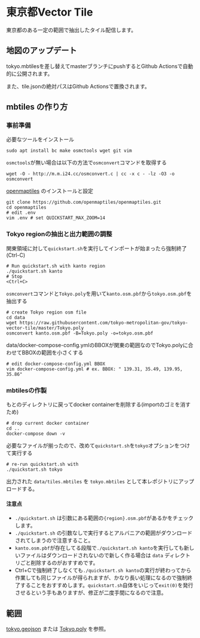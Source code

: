 # 東京都Vector Tile

東京都のある一定の範囲で抽出したタイル配信します。

## 地図のアップデート

tokyo.mbtilesを差し替えてmasterブランチにpushするとGithub Actionsで自動的に公開されます。

また、tile.jsonの絶対パスはGithub Actionsで置換されます。

## mbtiles の作り方

### 事前準備

必要なツールをインストール

```
sudo apt install bc make osmctools wget git vim
```

`osmctools`が無い場合は以下の方法で`osmconvert`コマンドを取得する

```
wget -O - http://m.m.i24.cc/osmconvert.c | cc -x c - -lz -O3 -o osmconvert
```

[openmaptiles](https://github.com/openmaptiles/openmaptiles/blob/master/README.md) のインストールと設定

```
git clone https://github.com/openmaptiles/openmaptiles.git
cd openmaptiles
# edit .env
vim .env # set QUICKSTART_MAX_ZOOM=14
```

### Tokyo regionの抽出と出力範囲の調整

関東領域に対して`quickstart.sh`を実行してインポートが始まったら強制終了(Ctrl-C)

```
# Run quickstart.sh with kanto region
./quickstart.sh kanto
# Stop
<Ctrl+C>
```

`osmconvert`コマンドと`Tokyo.poly`を用いて`kanto.osm.pbf`から`tokyo.osm.pbf`を抽出する

```
# create Tokyo region osm file
cd data
wget https://raw.githubusercontent.com/tokyo-metropolitan-gov/tokyo-vector-tile/master/Tokyo.poly
osmconvert kanto.osm.pbf -B=Tokyo.poly -o=tokyo.osm.pbf
```

data/docker-compose-config.ymlのBBOXが関東の範囲なのでTokyo.polyに合わせてBBOXの範囲を小さくする

```
# edit docker-compose-config.yml BBOX
vim docker-compose-config.yml # ex. BBOX: " 139.31, 35.49, 139.95, 35.86"
```

### mbtilesの作製

もとのディレクトリに戻ってdocker containerを削除する(importのゴミを消すため)

```
# drop current docker container
cd ..
docker-compose down -v
```

必要なファイルが揃ったので、改めて`quickstart.sh`を`tokyo`オプションをつけて実行する

```
# re-run quickstart.sh with 
./quickstart.sh tokyo
```

出力された `data/tiles.mbtiles` を `tokyo.mbtiles` として本レポジトリにアップロードする。

#### 注意点

- `./quickstart.sh` は引数にある範囲の`{region}.osm.pbf`があるかをチェックします。
- `./quickstart.sh` の引数なしで実行するとアルバニアの範囲がダウンロードされてしまうので注意すること。
- `kanto.osm.pbf`が存在してる段階で`./quickstart.sh kanto`を実行しても新しいファイルはダウンロードされないので新しく作る場合は `data` ディレクトリごと削除するのがおすすめです。
- Ctrl+Cで強制終了しなくても`./quickstart.sh kanto`の実行が終わってから作業しても同じファイルが得られますが、かなり長い処理になるので強制終了することをおすすめします。`quickstart.sh`自体をいじって`exit(0)`を発行させるという手もありますが、修正が二度手間になるので注意。

## 範囲

[tokyo.geojson](tokyo.geojson) または [Tokyo.poly](Tokyo.poly) を参照。

